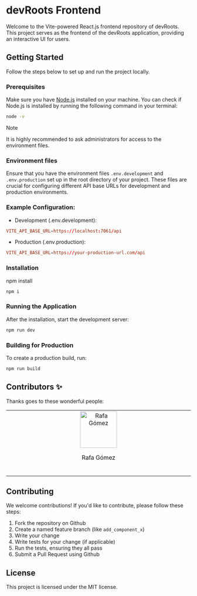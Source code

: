 # devRoots Frontend

Welcome to the Vite-powered React.js frontend repository of devRoots. This project serves as the frontend of the devRoots application, providing an interactive UI for users.

## Getting Started

Follow the steps below to set up and run the project locally.

### Prerequisites

Make sure you have [Node.js](https://nodejs.org/en) installed on your machine. You can check if Node.js is installed by running the following command in your terminal:

```cmd
node -v
```

> [!NOTE]
> It is highly recommended to ask administrators for access to the environment files.

### Environment files

Ensure that you have the environment files `.env.development` and `.env.production` set up in the root directory of your project. These files are crucial for configuring different API base URLs for development and production environments.

### Example Configuration:

- Development (.env.development):

```conf
VITE_API_BASE_URL=https://localhost:7061/api
```

- Production (.env.production):

```conf
VITE_API_BASE_URL=https://your-production-url.com/api
```

### Installation

npm install

```cmd
npm i
```

### Running the Application

After the installation, start the development server:

```cmd
npm run dev
```

### Building for Production

To create a production build, run:

```cmd
npm run build
```

## Contributors ✨

Thanks goes to these wonderful people:

<!-- ALL-CONTRIBUTORS-LIST:START - Do not remove or modify this section -->
<!-- prettier-ignore-start -->
<!-- markdownlint-disable -->
<table>
  <tbody>
    <tr>
      <td align="center" valign="top" width="14.28%">
        <img
            src="https://avatars.githubusercontent.com/u/108660843?v=4"
            width="100px;"
            alt="Rafa Gómez"
          /><br /><p>Rafa Gómez</p><br />
      </td>
    </tr>
  </tbody>
</table>

## Contributing

We welcome contributions! If you'd like to contribute, please follow these steps:

1. Fork the repository on Github
2. Create a named feature branch (like `add_component_x`)
3. Write your change
4. Write tests for your change (if applicable)
5. Run the tests, ensuring they all pass
6. Submit a Pull Request using Github

## License

This project is licensed under the MIT license.

